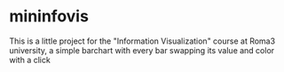# mininfovis

This is a little project for the "Information Visualization" course at Roma3 university, a simple barchart
with every bar swapping its value and color with a click
